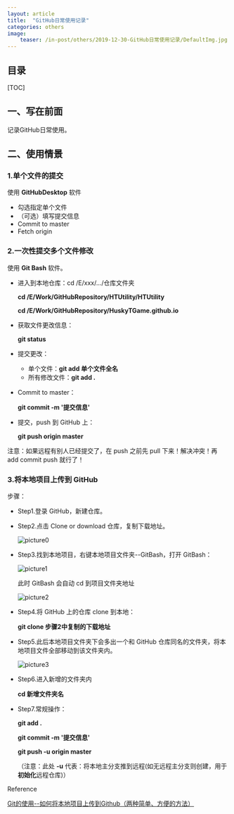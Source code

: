 ```yaml
---
layout: article
title:  "GitHub日常使用记录"
categories: others
image:
    teaser: /in-post/others/2019-12-30-GitHub日常使用记录/DefaultImg.jpg
---
```


## 目录

[TOC]

## 一、写在前面

记录GitHub日常使用。

## 二、使用情景

### 1.单个文件的提交

使用 **GitHubDesktop** 软件

- 勾选指定单个文件
- （可选）填写提交信息
- Commit to master
- Fetch origin

### 2.一次性提交多个文件修改

使用 **Git Bash** 软件。

- 进入到本地仓库：cd /E/xxx/.../仓库文件夹

  **cd /E/Work/GitHubRepository/HTUtility/HTUtility**

  **cd /E/Work/GitHubRepository/HuskyTGame.github.io**

- 获取文件更改信息：

  **git status**

- 提交更改：
  - 单个文件：**git add 单个文件全名**
  - 所有修改文件：**git add .**
  
- Commit to master：

  **git commit -m '提交信息'**

- 提交，push 到 GitHub 上：

  **git push origin master**

注意：如果远程有别人已经提交了，在 push 之前先 pull 下来！解决冲突！再 add commit push 就行了！

### 3.将本地项目上传到 GitHub 

步骤：

- Step1.登录 GitHub，新建仓库。

- Step2.点击 Clone or download 仓库，复制下载地址。

  ![picture0](https://huskytgame.github.io/images/in-post/others/2019-12-30-GitHub日常使用记录/ScreenShot000.png)

- Step3.找到本地项目，右键本地项目文件夹--GitBash，打开 GitBash：

  ![picture1](https://huskytgame.github.io/images/in-post/others/2019-12-30-GitHub日常使用记录/ScreenShot001.png)

  此时 GitBash 会自动 cd 到项目文件夹地址

  ![picture2](https://huskytgame.github.io/images/in-post/others/2019-12-30-GitHub日常使用记录/ScreenShot002.png)

- Step4.将 GitHub 上的仓库 clone 到本地：

  **git clone 步骤2中复制的下载地址**

- Step5.此后本地项目文件夹下会多出一个和 GitHub 仓库同名的文件夹，将本地项目文件全部移动到该文件夹内。

  ![picture3](https://huskytgame.github.io/images/in-post/others/2019-12-30-GitHub日常使用记录/ScreenShot003.png)

- Step6.进入新增的文件夹内

  **cd 新增文件夹名**

- Step7.常规操作：

  **git add .**

  **git commit -m '提交信息'**

  **git push -u origin master**

  （注意：此处 **-u** 代表：将本地主分支推到远程(如无远程主分支则创建，用于**初始化**远程仓库)）









Reference

[Git的使用--如何将本地项目上传到Github（两种简单、方便的方法）](https://blog.csdn.net/Lucky_LXG/article/details/77849212)